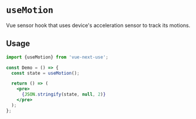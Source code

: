 # `useMotion`

Vue sensor hook that uses device's acceleration sensor to track its motions.


## Usage

```jsx
import {useMotion} from 'vue-next-use';

const Demo = () => {
  const state = useMotion();

  return () => (
    <pre>
      {JSON.stringify(state, null, 2)}
    </pre>
  );
};
```
